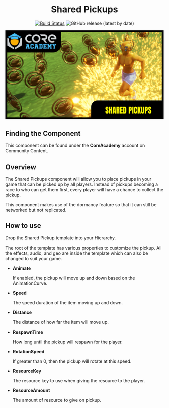 <div align="center">

# Shared Pickups

[![Build Status](https://github.com/ManticoreGamesInc/CC-Shared-Pickups/workflows/CI/badge.svg)](https://github.com/ManticoreGamesInc/CC-Shared-Pickups/actions/workflows/ci.yml?query=workflow%3ACI%29)
![GitHub release (latest by date)](https://img.shields.io/github/v/release/ManticoreGamesInc/CC-Shared-Pickups?style=plastic)

![Preview](/Screenshots/Main.png)

</div>

## Finding the Component

This component can be found under the **CoreAcademy** account on Community Content.

## Overview

The Shared Pickups component will allow you to place pickups in your game that can be picked up by all players. Instead of pickups becoming a race to who can get them first, every player will have a chance to collect the pickup.

This component makes use of the dormancy feature so that it can still be networked but not replicated.

## How to use

Drop the Shared Pickup template into your Hierarchy.

The root of the template has various properties to customize the pickup. All the effects, audio, and geo are inside the template which can also be changed to suit your game.

- **Animate**

	If enabled, the pickup will move up and down based on the AnimationCurve.

- **Speed**

	The speed duration of the item moving up and down.

- **Distance**

	The distance of how far the item will move up.

- **RespawnTime**

	How long until the pickup will respawn for the player.

- **RotationSpeed**

	If greater than 0, then the pickup will rotate at this speed.

- **ResourceKey**

	The resource key to use when giving the resource to the player.

- **ResourceAmount**

	The amount of resource to give on pickup.
